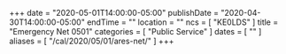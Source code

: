 +++
date = "2020-05-01T14:00:00-05:00"
publishDate = "2020-04-30T14:00:00-05:00"
endTime = ""
location = ""
ncs = [ "KE0LDS" ]
title = "Emergency Net 0501"
categories = [ "Public Service" ]
dates = [ "" ]
aliases = [ "/cal/2020/05/01/ares-net/" ]
+++
